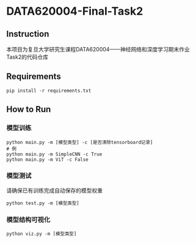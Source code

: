 # DATA620004-Final-Task2

## Instruction

本项目为复旦大学研究生课程DATA620004——神经网络和深度学习期末作业Task2的代码仓库

## Requirements

```shell
pip install -r requirements.txt
```

## How to Run

### 模型训练

```shell
python main.py -m [模型类型] -c [是否清除tensorboard记录]
# 例
python main.py -m SimpleCNN -c True
python main.py -m ViT -c False
```

### 模型测试

请确保已有训练完成自动保存的模型权重

```shell
python test.py -m [模型类型]
```

### 模型结构可视化

```shell
python viz.py -m [模型类型]
```


